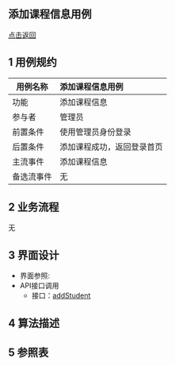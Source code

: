 添加课程信息用例
--------

[点击返回](../README.md)


1 用例规约
------

|用例名称|添加课程信息用例|
|-------|:-------------|
|功能|添加课程信息|
|参与者|管理员|
|前置条件| 使用管理员身份登录|
|后置条件|添加课程成功，返回登录首页|
|主流事件|添加课程信息 |
|备选流事件|无 |

2 业务流程
------
无

3 界面设计
--

*  界面参照:
* API接口调用
    * 接口：[addStudent](../接口/addStudent.md)

4 算法描述
 --


5 参照表
--